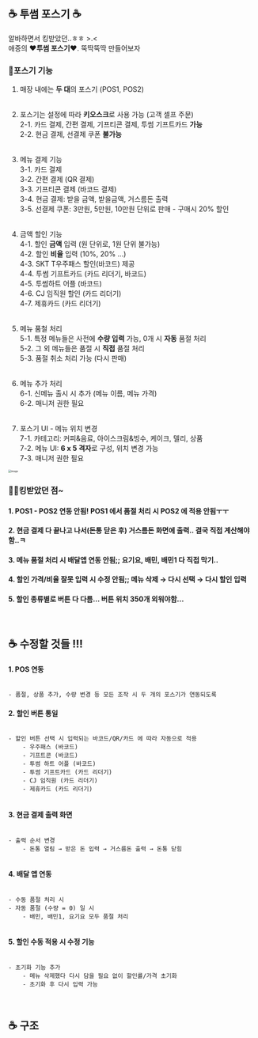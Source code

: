
## ☕ 투썸 포스기 ☕
알바하면서 킹받았던..ㅎㅎ >.< <br/>
애증의 **♥️투썸 포스기♥️**. 뚝딱뚝딱 만들어보자
<br/>
### 📌포스기 기능

1. 매장 내에는 **두 대**의 포스기 (POS1, POS2) <br/><br/>

2. 포스기는 설정에 따라 **키오스크**로 사용 가능  (고객 셀프 주문) <br/>
   2-1. 카드 결제, 간편 결제, 기프티콘 결제, 투썸 기프트카드 **가능** <br/>
   2-2. 현금 결제, 선결제 쿠폰 **불가능** <br/><br/>

3. 메뉴 결제 기능<br/>
    3-1. 카드 결제<br/>
    3-2. 간편 결제 (QR 결제)<br/>
    3-3. 기프티콘 결제 (바코드 결제)<br/>
    3-4. 현금 결제: 받을 금액, 받을금액, 거스름돈 출력<br/>
    3-5. 선결제 쿠폰: 3만원, 5만원, 10만원 단위로 판매 - 구매시 20% 할인<br/><br/>


4. 금액 할인 기능<br/>
    4-1. 할인 **금액** 입력 (원 단위로, 1원 단위 불가능) <br/>
    4-2. 할인 **비율** 입력 (10%, 20% ...) <br/>
    4-3. SKT T우주패스 할인(바코드) 제공 <br/>
    4-4. 투썸 기프트카드 (카드 리더기, 바코드)<br/>
    4-5. 투썸하트 어플 (바코드) <br/>
    4-6. CJ 임직원 할인 (카드 리더기) <br/>
    4-7. 제휴카드 (카드 리더기)<br/><br/>

5. 메뉴 품철 처리<br/>
    5-1. 특정 메뉴들은 사전에 **수량 입력** 가능, 0개 시 **자동** 품절 처리<br/>
    5-2. 그 외 메뉴들은 품절 시 **직접** 품절 처리<br/>
    5-3. 품절 취소 처리 가능 (다시 판매)<br/><br/>

6. 메뉴 추가 처리<br/>
   6-1. 신메뉴 출시 시 추가 (메뉴 이름, 메뉴 가격)<br/>
   6-2. 매니저 권한 필요<br/><br/>

7. 포스기 UI - 메뉴 위치 변경<br/>
   7-1. 카테고리: 커피&음료, 아이스크림&빙수, 케이크, 델리, 상품<br/>
   7-2. 메뉴 UI: **6 x 5 격자**로 구성, 위치 변경 가능<br/>
   7-3. 매니저 권한 필요

<img src="https://github.com/silverpoodle/typora-images/blob/main/pos.jpg?raw=true" alt="image" style="zoom:35%;" />

<br/>

### 😮‍💨킹받았던 점~

#### 1. POS1 - POS2 연동 안됨! POS1 에서 품절 처리 시 POS2 에 적용 안됨ㅜㅜ 
#### 2. 현금 결제 다 끝나고 나서(돈통 닫은 후) 거스름돈 화면에 출력.. 결국 직접 계산해야함..ㅋ
#### 3. 메뉴 품절 처리 시 배달앱 연동 안됨;; 요기요, 배민, 배민1 다 직접 막기..
#### 4. 할인 가격/비율 잘못 입력 시 수정 안됨;; 메뉴 삭제  → 다시 선택  → 다시 할인 입력
#### 5. 할인 종류별로 버튼 다 다름... 버튼 위치 350개 외워야함...


<br/>

## ☕ 수정할 것들 !!!

#### 1. POS 연동
 ```text
 
- 품절, 상품 추가, 수량 변경 등 모든 조작 시 두 개의 포스기가 연동되도록

```

#### 2. 할인 버튼 통일

```text

- 할인 버튼 선택 시 입력되는 바코드/QR/카드 에 따라 자동으로 적용 
    - 우주패스 (바코드)
    - 기프트콘 (바코드)
    - 투썸 하트 어플 (바코드)
    - 투썸 기프트카드 (카드 리더기) 
    - CJ 임직원 (카드 리더기) 
    - 제휴카드 (카드 리더기) 
    
```

#### 3. 현금 결제 출력 화면

```text

- 출력 순서 변경
    - 돈통 열림 → 받은 돈 입력 → 거스름돈 출력 → 돈통 닫힘
    
```

#### 4. 배달 앱 연동

```text

- 수동 품절 처리 시
- 자동 품절 (수량 = 0) 일 시
    - 배민, 배민1, 요기요 모두 품절 처리
    
```
#### 5. 할인 수동 적용 시 수정 기능

```text

- 초기화 기능 추가
    - 메뉴 삭제했다 다시 담을 필요 없이 할인률/가격 초기화
    - 초기화 후 다시 입력 가능

```

<br/>



## ☕ 구조


